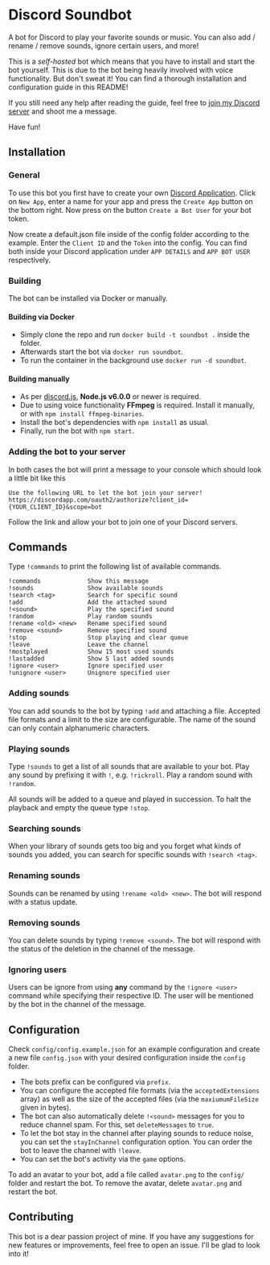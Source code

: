 Discord Soundbot
================

A bot for Discord to play your favorite sounds or music. You can also add / rename / remove sounds, ignore certain users, and more!

This is a *self-hosted* bot which means that you have to install and start the bot yourself. This is due to the bot being heavily involved with voice functionality. But don't sweat it! You can find a thorough installation and configuration guide in this README!

If you still need any help after reading the guide, feel free to [join my Discord server](https://discord.gg/7SAXvkq) and shoot me a message.

Have fun!



## Installation

### General

To use this bot you first have to create your own [Discord Application](https://discordapp.com/developers/applications/me). Click on `New App`, enter a name for your app and press the `Create App` button on the bottom right. Now press on the button `Create a Bot User` for your bot token.

Now create a default.json file inside of the config folder according to the example. Enter the `Client ID` and the `Token` into the config. You can find both inside your Discord application under `APP DETAILS` and `APP BOT USER` respectively.

### Building

The bot can be installed via Docker or manually.

#### Building via Docker

+ Simply clone the repo and run `docker build -t soundbot .` inside the folder.
+ Afterwards start the bot via `docker run soundbot`.
+ To run the container in the background use `docker run -d soundbot`.

#### Building manually

+ As per [discord.js](https://github.com/discordjs/discord.js/tree/11.3.2#installation), **Node.js v6.0.0** or newer is required.
+ Due to using voice functionality **FFmpeg** is required. Install it manually, or with `npm install ffmpeg-binaries`.
+ Install the bot's dependencies with `npm install` as usual.
+ Finally, run the bot with `npm start`.

### Adding the bot to your server

In both cases the bot will print a message to your console which should look a little bit like this

```
Use the following URL to let the bot join your server!
https://discordapp.com/oauth2/authorize?client_id={YOUR_CLIENT_ID}&scope=bot
```

Follow the link and allow your bot to join one of your Discord servers.


## Commands

Type `!commands` to print the following list of available commands.

```
!commands             Show this message
!sounds               Show available sounds
!search <tag>         Search for specific sound
!add                  Add the attached sound
!<sound>              Play the specified sound
!random               Play random sounds
!rename <old> <new>   Rename specified sound
!remove <sound>       Remove specified sound
!stop                 Stop playing and clear queue
!leave                Leave the channel
!mostplayed           Show 15 most used sounds
!lastadded            Show 5 last added sounds
!ignore <user>        Ignore specified user
!unignore <user>      Unignore specified user
```

### Adding sounds

You can add sounds to the bot by typing `!add` and attaching a file. Accepted file formats and a limit to the size are configurable. The name of the sound can only contain alphanumeric characters.

### Playing sounds

Type `!sounds` to get a list of all sounds that are available to your bot. Play any sound by prefixing it with `!`, e.g. `!rickroll`. Play a random sound with `!random`.

All sounds will be added to a queue and played in succession. To halt the playback and empty the queue type `!stop`.

### Searching sounds

When your library of sounds gets too big and you forget what kinds of sounds you added, you can search for specific sounds with `!search <tag>`.

### Renaming sounds

Sounds can be renamed by using `!rename <old> <new>`. The bot will respond with a status update.

### Removing sounds

You can delete sounds by typing `!remove <sound>`. The bot will respond with the status of the deletion in the channel of the message.

### Ignoring users

Users can be ignore from using **any** command by the `!ignore <user>` command while specifying their respective ID. The user will be mentioned by the bot in the channel of the message.


## Configuration

Check `config/config.example.json` for an example configuration and create a new file `config.json` with your desired configuration inside the `config` folder.
+ The bots prefix can be configured via `prefix`.
+ You can configure the accepted file formats (via the `acceptedExtensions` array) as well as the size of the accepted files (via the `maxiumumFileSize` given in bytes).
+ The bot can also automatically delete `!<sound>` messages for you to reduce channel spam. For this, set `deleteMessages` to `true`.
+ To let the bot stay in the channel after playing sounds to reduce noise, you can set the `stayInChannel` configuration option. You can order the bot to leave the channel with `!leave`.
+ You can set the bot's activity via the `game` options.

To add an avatar to your bot, add a file called `avatar.png` to the `config/` folder and restart the bot. To remove the avatar, delete `avatar.png` and restart the bot.


## Contributing

This bot is a dear passion project of mine. If you have any suggestions for new features or improvements, feel free to open an issue. I'll be glad to look into it!
